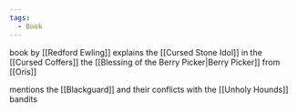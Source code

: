 ```yaml
---
tags:
  - Book
---
```

book by [[Redford Ewling]]
explains the [[Cursed Stone Idol]] in the [[Cursed Coffers]]
the [[Blessing of the Berry Picker|Berry Picker]] from [[Oris]]

mentions the [[Blackguard]] and their conflicts with the [[Unholy Hounds]] bandits


